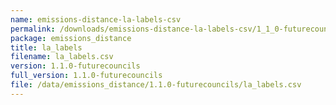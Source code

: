 ```yaml
---
name: emissions-distance-la-labels-csv
permalink: /downloads/emissions-distance-la-labels-csv/1_1_0-futurecouncils
package: emissions_distance
title: la_labels
filename: la_labels.csv
version: 1.1.0-futurecouncils
full_version: 1.1.0-futurecouncils
file: /data/emissions_distance/1.1.0-futurecouncils/la_labels.csv
---
```

